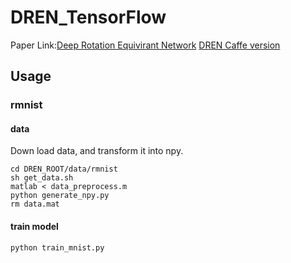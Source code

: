 # DREN_TensorFlow
Paper Link:[Deep Rotation Equivirant Network](https://arxiv.org/abs/1705.08623)
[DREN Caffe version](https://github.com/microljy/DREN)
## Usage

### rmnist
#### data
Down load data, and transform it into npy.

	cd DREN_ROOT/data/rmnist
	sh get_data.sh
	matlab < data_preprocess.m
	python generate_npy.py
	rm data.mat

#### train model

	python train_mnist.py